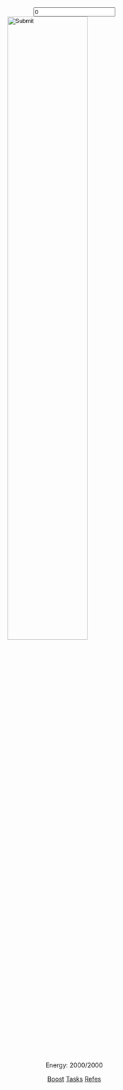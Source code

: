 <!DOCTYPE HTML>
<html lang="ru">
<head>
  <meta charset="UTF-8">
  <meta name="viewport" content="width=device-width, initial-scale=1">
  <title>Cilink</title>
  <link rel="stylesheet" href="style.css">
</head>
<body>
  <center><input type="text" id="number" value="0"/></center>
  <center>
<input type="image" src="images\money.png" onclick="incrementValue()" width="60%" height="60%" />
</center>
<center>
<p>Energy: 2000/2000</p>
</center>
<center>
<a href="boost.html" type="a">Boost</a>
<a href="#" type="a">Tasks</a>
<a href="#" type="a">Refes</a>
</center>
<script>
  function incrementValue()
{
    var value = parseInt(document.getElementById('number').value, 10);
    value = isNaN(value) ? 0 : value;
    value++;
    document.getElementById('number').value = value;
}
</script>
</body>
</html>
